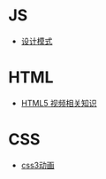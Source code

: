 # JS
- [设计模式](https://github.com/VIGDXX/VIGDXX.github.io/blob/master/js/设计模式.md)

# HTML
- [HTML5 视频相关知识](https://github.com/VIGDXX/VIGDXX.github.io/blob/master/HTML/HTML%20video%20%E7%9B%B8%E5%85%B3%E7%9F%A5%E8%AF%86.md)

# CSS
- [css3动画](https://github.com/VIGDXX/VIGDXX.github.io/blob/master/CSS/css3动画.md)


